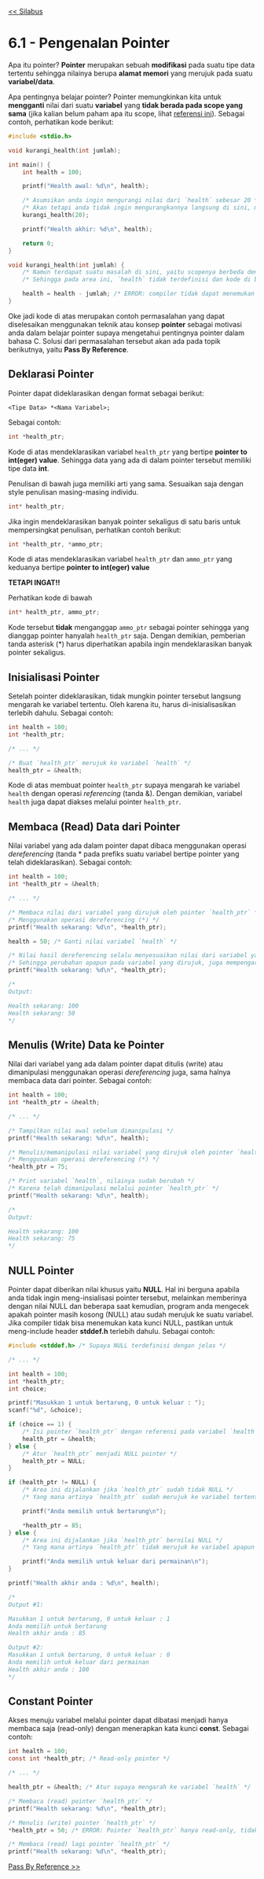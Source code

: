 [<< Silabus](../silabus.md)

# 6.1 - Pengenalan Pointer

Apa itu pointer? **Pointer** merupakan sebuah **modifikasi** pada suatu tipe data tertentu sehingga nilainya berupa **alamat memori** yang merujuk pada suatu **variabel/data**.

Apa pentingnya belajar pointer? Pointer memungkinkan kita untuk **mengganti** nilai dari suatu **variabel** yang **tidak berada pada scope yang sama** (jika kalian belum paham apa itu scope, lihat [referensi ini](../Bab4-CFunction/3-Scope.md)). Sebagai contoh, perhatikan kode berikut:

```c
#include <stdio.h>

void kurangi_health(int jumlah);

int main() {
    int health = 100;

    printf("Health awal: %d\n", health);

    /* Asumsikan anda ingin mengurangi nilai dari `health` sebesar 20 */
    /* Akan tetapi anda tidak ingin mengurangkannya langsung di sini, melainkan melalui suatu function */
    kurangi_health(20);

    printf("Health akhir: %d\n", health);

    return 0;
}

void kurangi_health(int jumlah) {
    /* Namun terdapat suatu masalah di sini, yaitu scopenya berbeda dengan main() */
    /* Sehingga pada area ini, `health` tidak terdefinisi dan kode di bawah akan memproduksi error */

    health = health - jumlah; /* ERROR: compiler tidak dapat menemukan variabel `health` */
}
```

Oke jadi kode di atas merupakan contoh permasalahan yang dapat diselesaikan menggunakan teknik atau konsep **pointer** sebagai motivasi anda dalam belajar pointer supaya mengetahui pentingnya pointer dalam bahasa C. Solusi dari permasalahan tersebut akan ada pada topik berikutnya, yaitu **Pass By Reference**.

## Deklarasi Pointer

Pointer dapat dideklarasikan dengan format sebagai berikut:
```
<Tipe Data> *<Nama Variabel>;
```

Sebagai contoh:
```c
int *health_ptr;
```
Kode di atas mendeklarasikan variabel `health_ptr` yang bertipe **pointer to int(eger) value**. Sehingga data yang ada di dalam pointer tersebut memiliki tipe data **int**.

Penulisan di bawah juga memiliki arti yang sama. Sesuaikan saja dengan style penulisan masing-masing individu.
```c
int* health_ptr;
```

Jika ingin mendeklarasikan banyak pointer sekaligus di satu baris untuk mempersingkat penulisan, perhatikan contoh berikut:
```c
int *health_ptr, *ammo_ptr;
```
Kode di atas mendeklarasikan variabel `health_ptr` dan `ammo_ptr` yang keduanya bertipe **pointer to int(eger) value**

**TETAPI INGAT!!**

Perhatikan kode di bawah
```c
int* health_ptr, ammo_ptr;
```
Kode tersebut **tidak** menganggap `ammo_ptr` sebagai pointer sehingga yang dianggap pointer hanyalah `health_ptr` saja. Dengan demikian, pemberian tanda asterisk (*) harus diperhatikan apabila ingin mendeklarasikan banyak pointer sekaligus.

## Inisialisasi Pointer

Setelah pointer dideklarasikan, tidak mungkin pointer tersebut langsung mengarah ke variabel tertentu. Oleh karena itu, harus di-inisialisasikan terlebih dahulu. Sebagai contoh:
```c
int health = 100;
int *health_ptr;

/* ... */

/* Buat `health_ptr` merujuk ke variabel `health` */
health_ptr = &health;
```
Kode di atas membuat pointer `health_ptr` supaya mengarah ke variabel `health` dengan operasi _referencing_ (tanda &). Dengan demikian, variabel `health` juga dapat diakses melalui pointer `health_ptr`.


## Membaca (Read) Data dari Pointer

Nilai variabel yang ada dalam pointer dapat dibaca menggunakan operasi _dereferencing_ (tanda * pada prefiks suatu variabel bertipe pointer yang telah dideklarasikan). Sebagai contoh:
```c
int health = 100;
int *health_ptr = &health;

/* ... */

/* Membaca nilai dari variabel yang dirujuk oleh pointer `health_ptr` */
/* Menggunakan operasi dereferencing (*) */
printf("Health sekarang: %d\n", *health_ptr);

health = 50; /* Ganti nilai variabel `health` */

/* Nilai hasil dereferencing selalu menyesuaikan nilai dari variabel yang dirujuknya */
/* Sehingga perubahan apapun pada variabel yang dirujuk, juga mempengaruhi hasil dereferencingnya */
printf("Health sekarang: %d\n", *health_ptr);

/*
Output:

Health sekarang: 100
Health sekarang: 50
*/
```

## Menulis (Write) Data ke Pointer

Nilai dari variabel yang ada dalam pointer dapat ditulis (write) atau dimanipulasi menggunakan operasi _dereferencing_ juga, sama halnya membaca data dari pointer. Sebagai contoh:
```c
int health = 100;
int *health_ptr = &health;

/* ... */

/* Tampilkan nilai awal sebelum dimanipulasi */
printf("Health sekarang: %d\n", health);

/* Menulis/memanipulasi nilai variabel yang dirujuk oleh pointer `health_ptr` */
/* Menggunakan operasi dereferencing (*) */
*health_ptr = 75;

/* Print variabel `health`, nilainya sudah berubah */
/* Karena telah dimanipulasi melalui pointer `health_ptr` */
printf("Health sekarang: %d\n", health);

/*
Output:

Health sekarang: 100
Health sekarang: 75
*/
```

## NULL Pointer

Pointer dapat diberikan nilai khusus yaitu **NULL**. Hal ini berguna apabila anda tidak ingin meng-insialisasi pointer tersebut, melainkan memberinya dengan nilai NULL dan beberapa saat kemudian, program anda mengecek apakah pointer masih kosong (NULL) atau sudah merujuk ke suatu variabel. Jika compiler tidak bisa menemukan kata kunci NULL, pastikan untuk meng-include header **stddef.h** terlebih dahulu. Sebagai contoh:
```c
#include <stddef.h> /* Supaya NULL terdefinisi dengan jelas */

/* ... */

int health = 100;
int *health_ptr;
int choice;

printf("Masukkan 1 untuk bertarung, 0 untuk keluar : ");
scanf("%d", &choice);

if (choice == 1) {
    /* Isi pointer `health_ptr` dengan referensi pada variabel `health` */
    health_ptr = &health;
} else {
    /* Atur `health_ptr` menjadi NULL pointer */
    health_ptr = NULL;
}

if (health_ptr != NULL) {
    /* Area ini dijalankan jika `health_ptr` sudah tidak NULL */
    /* Yang mana artinya `health_ptr` sudah merujuk ke variabel tertentu */

    printf("Anda memilih untuk bertarung\n");

    *health_ptr = 85;
} else {
    /* Area ini dijalankan jika `health_ptr` bernilai NULL */
    /* Yang mana artinya `health_ptr` tidak merujuk ke variabel apapun */

    printf("Anda memilih untuk keluar dari permainan\n");
}

printf("Health akhir anda : %d\n", health);

/*
Output #1:

Masukkan 1 untuk bertarung, 0 untuk keluar : 1
Anda memilih untuk bertarung
Health akhir anda : 85

Output #2:
Masukkan 1 untuk bertarung, 0 untuk keluar : 0
Anda memilih untuk keluar dari permainan
Health akhir anda : 100
*/
```

## Constant Pointer

Akses menuju variabel melalui pointer dapat dibatasi menjadi hanya membaca saja (read-only) dengan menerapkan kata kunci **const**. Sebagai contoh:
```c
int health = 100;
const int *health_ptr; /* Read-only pointer */

/* ... */

health_ptr = &health; /* Atur supaya mengarah ke variabel `health` */

/* Membaca (read) pointer `health_ptr` */
printf("Health sekarang: %d\n", *health_ptr);

/* Menulis (write) pointer `health_ptr` */
*health_ptr = 50; /* ERROR: Pointer `health_ptr` hanya read-only, tidak bisa write */

/* Membaca (read) lagi pointer `health_ptr` */
printf("Health sekarang: %d\n", *health_ptr);
```

[Pass By Reference >>](2-PassByRef.md)
